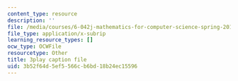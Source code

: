 ```yaml
---
content_type: resource
description: ''
file: /media/courses/6-042j-mathematics-for-computer-science-spring-2015/3b52f64d5ef5566cb6bd18b24ec15596_wJzBU7Do1ls.vtt
file_type: application/x-subrip
learning_resource_types: []
ocw_type: OCWFile
resourcetype: Other
title: 3play caption file
uid: 3b52f64d-5ef5-566c-b6bd-18b24ec15596
---
```

